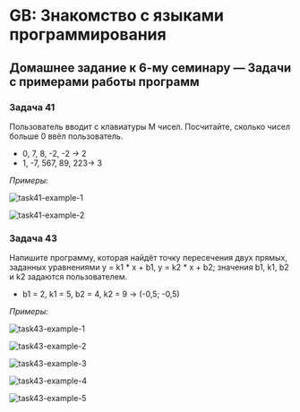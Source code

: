 # GB: Знакомство с языками программирования

## Домашнее задание к 6-му семинару &mdash; Задачи с примерами работы программ

### Задача 41

Пользователь вводит с клавиатуры M чисел. Посчитайте, сколько чисел больше 0 ввёл пользователь.

* 0, 7, 8, -2, -2 -> 2
* 1, -7, 567, 89, 223-> 3

*Примеры:*

![task41-example-1](https://user-images.githubusercontent.com/109767480/186373638-35da3265-2c34-4977-b147-032b7fd0a735.png)

![task41-example-2](https://user-images.githubusercontent.com/109767480/186373650-0fa727d1-a070-484d-95a0-2ff71a752252.png)

### Задача 43

Напишите программу, которая найдёт точку пересечения двух прямых, заданных уравнениями y = k1 * x + b1, y = k2 * x + b2;
значения b1, k1, b2 и k2 задаются пользователем.

* b1 = 2, k1 = 5, b2 = 4, k2 = 9 -> (-0,5; -0,5)

*Примеры:*

![task43-example-1](https://user-images.githubusercontent.com/109767480/186373695-e035829d-c965-4a23-afbb-b0753bc6bc79.png)

![task43-example-2](https://user-images.githubusercontent.com/109767480/186373707-bb0f5c85-9824-491e-93ed-ec1518aa48a1.png)

![task43-example-3](https://user-images.githubusercontent.com/109767480/186373720-dc00eb15-ff26-4f45-95bd-159a1daee10e.png)

![task43-example-4](https://user-images.githubusercontent.com/109767480/186373728-1caa2020-1ac9-44ef-a7d1-d7de785190ff.png)

![task43-example-5](https://user-images.githubusercontent.com/109767480/186373738-b3e99fc2-e9a8-47d9-ab31-2c322df9f7b8.png)
